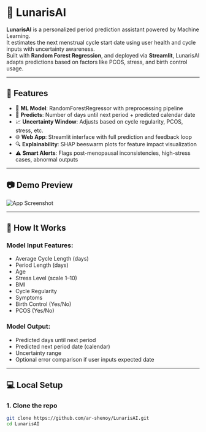 # 🌙 LunarisAI

**LunarisAI** is a personalized period prediction assistant powered by Machine Learning.  
It estimates the next menstrual cycle start date using user health and cycle inputs with uncertainty awareness.  
Built with **Random Forest Regression**, and deployed via **Streamlit**, LunarisAI adapts predictions based on factors like PCOS, stress, and birth control usage.

---

## 🚀 Features

- 🧠 **ML Model**: RandomForestRegressor with preprocessing pipeline
- 📅 **Predicts**: Number of days until next period + predicted calendar date
- 📈 **Uncertainty Window**: Adjusts based on cycle regularity, PCOS, stress, etc.
- 🌐 **Web App**: Streamlit interface with full prediction and feedback loop
- 🔍 **Explainability**: SHAP beeswarm plots for feature impact visualization
- ⚠️ **Smart Alerts**: Flags post-menopausal inconsistencies, high-stress cases, abnormal outputs

---

## 📷 Demo Preview

![App Screenshot]()

---

## 🧪 How It Works

### Model Input Features:
- Average Cycle Length (days)
- Period Length (days)
- Age
- Stress Level (scale 1–10)
- BMI
- Cycle Regularity
- Symptoms
- Birth Control (Yes/No)
- PCOS (Yes/No)

### Model Output:
- Predicted days until next period
- Predicted next period date (calendar)
- Uncertainty range
- Optional error comparison if user inputs expected date

---

## 💻 Local Setup

### 1. Clone the repo
```bash
git clone https://github.com/ar-shenoy/LunarisAI.git
cd LunarisAI
```
